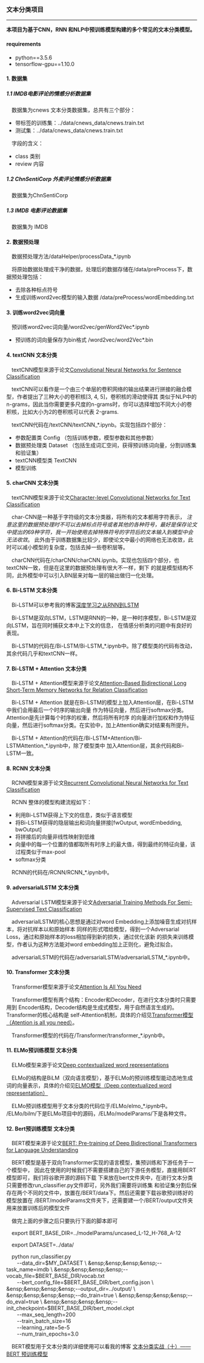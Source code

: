 ### 文本分类项目
***
**本项目为基于CNN，RNN 和NLP中预训练模型构建的多个常见的文本分类模型。**

#### requirements
* python==3.5.6
* tensorflow-gpu==1.10.0

#### 1. 数据集
##### 1.1 IMDB电影评论的情感分析数据集
&ensp;&ensp;数据集为cnews 文本分类数据集，总共有三个部分：
* 带标签的训练集：../data/cnews_data/cnews.train.txt
* 测试集：../data/cnews_data/cnews.train.txt

&ensp;&ensp;字段的含义：
* class  类别
* review  内容

##### 1.2 ChnSentiCorp 外卖评论情感分析数据集
&ensp;&ensp;数据集为ChnSentiCorp 


##### 1.3 IMDB 电影评论数据集
&ensp;&ensp;数据集为 IMDB 

#### 2. 数据预处理 
&ensp;&ensp;数据预处理方法/dataHelper/processData_*.ipynb

&ensp;&ensp;将原始数据处理成干净的数据，处理后的数据存储在/data/preProcess下，数据预处理包括：
* 去除各种标点符号
* 生成训练word2vec模型的输入数据 /data/preProcess/wordEmbedding.txt

#### 3. 训练word2vec词向量
&ensp;&ensp;预训练word2vec词向量/word2vec/genWord2Vec*.ipynb
* 预训练的词向量保存为bin格式 /word2vec/word2Vec*.bin

#### 4. textCNN 文本分类
&ensp;&ensp;textCNN模型来源于论文[Convolutional Neural Networks for Sentence Classification](https://arxiv.org/abs/1408.5882)

&ensp;&ensp;textCNN可以看作是一个由三个单层的卷积网络的输出结果进行拼接的融合模型，作者提出了三种大小的卷积核[3, 4, 5]，卷积核的滑动使得其
类似于NLP中的n-grams，因此当你需要更多尺度的n-grams时，你可以选择增加不同大小的卷积核，比如大小为2的卷积核可以代表
2-grams.

&ensp;&ensp;textCNN代码在/textCNN/textCNN_*.ipynb。实现包括四个部分：
* 参数配置类 Config （包括训练参数，模型参数和其他参数）
* 数据预处理类 Dataset （包括生成词汇空间，获得预训练词向量，分割训练集和验证集）
* textCNN模型类 TextCNN
* 模型训练

#### 5. charCNN 文本分类
&ensp;&ensp;textCNN模型来源于论文[Character-level Convolutional Networks for Text
Classification](https://arxiv.org/abs/1509.01626)

&ensp;&ensp;char-CNN是一种基于字符级的文本分类器，将所有的文本都用字符表示，
*注意这里的数据预处理时不可以去掉标点符号或者其他的各种符号，最好是保存论文中提出的69种字符，我一开始使用去掉特殊符号的字符后的文本输入到模型中会无法收敛*。
此外由于训练数据集比较少，即使论文中最小的网络也无法收敛，此时可以减小模型的复杂度，包括去掉一些卷积层等。

&ensp;&ensp;charCNN代码在/charCNN/charCNN.ipynb。实现也包括四个部分，也textCNN一致，但是在这里的数据预处理有很大不一样，剩下
的就是模型结构不同，此外模型中可以引入BN层来对每一层的输出做归一化处理。

#### 6. Bi-LSTM 文本分类
&ensp;&ensp;Bi-LSTM可以参考我的博客[深度学习之从RNN到LSTM](https://www.cnblogs.com/jiangxinyang/p/9362922.html)

&ensp;&ensp;Bi-LSTM是双向LSTM，LSTM是RNN的一种，是一种时序模型，Bi-LSTM是双向LSTM，旨在同时捕获文本中上下文的信息，
在情感分析类的问题中有良好的表现。

&ensp;&ensp;Bi-LSTM的代码在/Bi-LSTM/Bi-LSTM_*.ipynb中。除了模型类的代码有改动，其余代码几乎和textCNN一样。

#### 7. Bi-LSTM + Attention 文本分类
&ensp;&ensp;Bi-LSTM + Attention模型来源于论文[Attention-Based Bidirectional Long Short-Term Memory Networks for
Relation Classification](http://aclweb.org/anthology/Y/Y15/Y15-1009.pdf)

&ensp;&ensp;Bi-LSTM + Attention 就是在Bi-LSTM的模型上加入Attention层，在Bi-LSTM中我们会用最后一个时序的输出向量
作为特征向量，然后进行softmax分类。Attention是先计算每个时序的权重，然后将所有时序
的向量进行加权和作为特征向量，然后进行softmax分类。在实验中，加上Attention确实对结果有所提升。

&ensp;&ensp;Bi-LSTM + Attention的代码在/Bi-LSTM+Attention/Bi-LSTMAttention_*.ipynb中，除了模型类中
加入Attention层，其余代码和Bi-LSTM一致。

#### 8. RCNN 文本分类
&ensp;&ensp;RCNN模型来源于论文[Recurrent Convolutional Neural Networks for Text Classification](https://arxiv.org/abs/1609.04243)

&ensp;&ensp;RCNN 整体的模型构建流程如下：
* 利用Bi-LSTM获得上下文的信息，类似于语言模型
* 将Bi-LSTM获得的隐层输出和词向量拼接[fwOutput, wordEmbedding, bwOutput]
* 将拼接后的向量非线性映射到低维
* 向量中的每一个位置的值都取所有时序上的最大值，得到最终的特征向量，该过程类似于max-pool
* softmax分类

&ensp;&ensp;RCNN的代码在/RCNN/RCNN_*.ipynb中。

#### 9. adversarialLSTM 文本分类
&ensp;&ensp;Adversarial LSTM模型来源于论文[Adversarial Training Methods
For Semi-Supervised Text Classification](https://arxiv.org/abs/1605.07725)

&ensp;&ensp;adversarialLSTM的核心思想是通过对word Embedding上添加噪音生成对抗样本，将对抗样本以和原始样本
同样的形式喂给模型，得到一个Adversarial Loss，通过和原始样本的loss相加得到新的损失，通过优化该新
的损失来训练模型，作者认为这种方法能对word embedding加上正则化，避免过拟合。

&ensp;&ensp;adversarialLSTM的代码在/adversarialLSTM/adversarialLSTM_*.ipynb中。

#### 10. Transformer 文本分类
&ensp;&ensp;Transformer模型来源于论文[Attention Is All You Need](https://arxiv.org/abs/1706.03762)

&ensp;&ensp;Transformer模型有两个结构：Encoder和Decoder，在进行文本分类时只需要用到
Encoder结构，Decoder结构是生成式模型，用于自然语言生成的。Transformer的核心结构是
self-Attention机制，具体的介绍见[Transformer模型（Atention is all you need）](https://www.cnblogs.com/jiangxinyang/p/10069330.html)。

&ensp;&ensp;Transformer模型的代码在/Transformer/transformer_*.ipynb中。

#### 11. ELMo预训练模型 文本分类
&ensp;&ensp;ELMo模型来源于论文[Deep contextualized word representations](https://arxiv.org/abs/1802.05365?context=cs)

&ensp;&ensp;ELMo的结构是BiLM（双向语言模型），基于ELMo的预训练模型能动态地生成
词的向量表示，具体的介绍见[ELMO模型（Deep contextualized word representation）](https://www.cnblogs.com/jiangxinyang/p/10060887.html)

&ensp;&ensp;ELMo预训练模型用于文本分类的代码位于/ELMo/elmo_*.ipynb中。
/ELMo/bilm/下是ELMo项目中的源码，/ELMo/modelParams/下是各种文件。

#### 12. Bert预训练模型 文本分类
&ensp;&ensp;BERT模型来源于论文[BERT: Pre-training of Deep Bidirectional Transformers for
Language Understanding](https://arxiv.org/abs/1810.04805)

&ensp;&ensp;BERT模型是基于双向Transformer实现的语言模型，集预训练和下游任务于一个模型中，
因此在使用的时候我们不需要搭建自己的下游任务模型，直接用BERT模型即可，我们将谷歌开源的源码下载
下来放在bert文件夹中，在进行文本分类只需要修改run_classifier.py文件即可，另外我们需要将训练集
和验证集分割后保存在两个不同的文件中，放置在/BERT/data下。然后还需要下载谷歌预训练好的模型放置在
/BERT/modelParams文件夹下，还需要建一个/BERT/output文件夹用来放置训练后的模型文件

&ensp;&ensp;做完上面的步骤之后只要执行下面的脚本即可

&ensp;&ensp;export BERT_BASE_DIR=../modelParams/uncased_L-12_H-768_A-12

&ensp;&ensp;export DATASET=../data/

&ensp;&ensp;python run_classifier.py \
  &ensp;&ensp;&ensp;&ensp;--data_dir=$MY_DATASET \
  &ensp;&ensp;&ensp;&ensp;--task_name=imdb \
  &ensp;&ensp;&ensp;&ensp;--vocab_file=$BERT_BASE_DIR/vocab.txt \
  &ensp;&ensp;&ensp;&ensp;--bert_config_file=$BERT_BASE_DIR/bert_config.json \
  &ensp;&ensp;&ensp;&ensp;--output_dir=../output/ \
  &ensp;&ensp;&ensp;&ensp;--do_train=true \
  &ensp;&ensp;&ensp;&ensp;--do_eval=true \
  &ensp;&ensp;&ensp;&ensp;--init_checkpoint=$BERT_BASE_DIR/bert_model.ckpt \
  &ensp;&ensp;&ensp;&ensp;--max_seq_length=200 \
  &ensp;&ensp;&ensp;&ensp;--train_batch_size=16 \
  &ensp;&ensp;&ensp;&ensp;--learning_rate=5e-5\
  &ensp;&ensp;&ensp;&ensp;--num_train_epochs=3.0

&ensp;&ensp;BERT模型用于文本分类的详细使用可以看我的博客
[文本分类实战（十）—— BERT 预训练模型](https://www.cnblogs.com/jiangxinyang/p/10241243.html)


